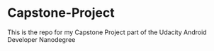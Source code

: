 # Capstone-Project
This is the repo for my Capstone Project part of the Udacity Android Developer Nanodegree
